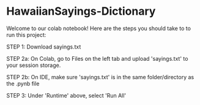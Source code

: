 # HawaiianSayings-Dictionary
Welcome to our colab notebook! Here are the steps you should take to to run this project:

STEP 1: Download sayings.txt

STEP 2a: On Colab, go to Files on the left tab and upload 'sayings.txt' to your session storage.

STEP 2b: On IDE, make sure 'sayings.txt' is in the same folder/directory as the .pynb file

STEP 3: Under 'Runtime' above, select 'Run All'
